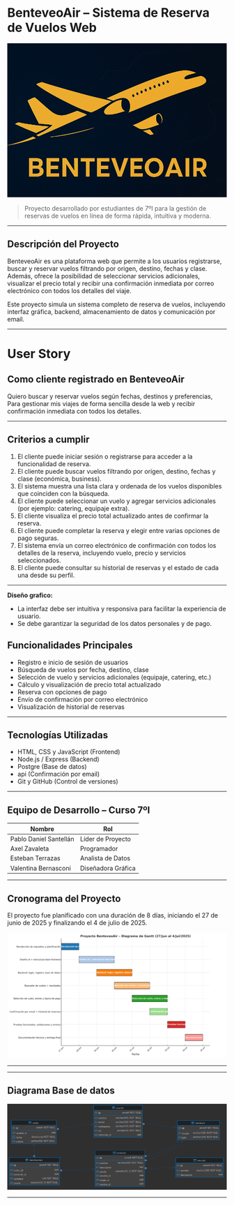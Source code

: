 # BenteveoAir – Sistema de Reserva de Vuelos Web

![Banner](Banner.png)

> Proyecto desarrollado por estudiantes de 7ºI para la gestión de reservas de vuelos en línea de forma rápida, intuitiva y moderna.

---

## Descripción del Proyecto

BenteveoAir es una plataforma web que permite a los usuarios registrarse, buscar y reservar vuelos filtrando por origen, destino, fechas y clase. Además, ofrece la posibilidad de seleccionar servicios adicionales, visualizar el precio total y recibir una confirmación inmediata por correo electrónico con todos los detalles del viaje.

Este proyecto simula un sistema completo de reserva de vuelos, incluyendo interfaz gráfica, backend, almacenamiento de datos y comunicación por email.

---

# User Story

## Como cliente registrado en BenteveoAir  
Quiero buscar y reservar vuelos según fechas, destinos y preferencias,  
Para gestionar mis viajes de forma sencilla desde la web y recibir confirmación inmediata con todos los detalles.

---

## Criterios a cumplir

1. El cliente puede iniciar sesión o registrarse para acceder a la funcionalidad de reserva.
2. El cliente puede buscar vuelos filtrando por origen, destino, fechas y clase (económica, business).
3. El sistema muestra una lista clara y ordenada de los vuelos disponibles que coinciden con la búsqueda.
4. El cliente puede seleccionar un vuelo y agregar servicios adicionales (por ejemplo: catering, equipaje extra).
5. El cliente visualiza el precio total actualizado antes de confirmar la reserva.
6. El cliente puede completar la reserva y elegir entre varias opciones de pago seguras.
7. El sistema envía un correo electrónico de confirmación con todos los detalles de la reserva, incluyendo vuelo, precio y servicios seleccionados.
8. El cliente puede consultar su historial de reservas y el estado de cada una desde su perfil.

---

**Diseño grafico:**  
- La interfaz debe ser intuitiva y responsiva para facilitar la experiencia de usuario.  
- Se debe garantizar la seguridad de los datos personales y de pago.

## Funcionalidades Principales

- Registro e inicio de sesión de usuarios
- Búsqueda de vuelos por fecha, destino, clase
- Selección de vuelo y servicios adicionales (equipaje, catering, etc.)
- Cálculo y visualización de precio total actualizado
- Reserva con opciones de pago
- Envío de confirmación por correo electrónico
- Visualización de historial de reservas

---

## Tecnologías Utilizadas

- HTML, CSS y JavaScript (Frontend)
- Node.js / Express (Backend)
- Postgre (Base de datos)
- api (Confirmación por email)
- Git y GitHub (Control de versiones)

---

## Equipo de Desarrollo – Curso 7ºI

| Nombre                   | Rol                  |
|--------------------------|-----------------------|
| Pablo Daniel Santellán   | Líder de Proyecto     |
| Axel Zavaleta            | Programador           |
| Esteban Terrazas         | Analista de Datos     |
| Valentina Bernasconi     | Diseñadora Gráfica    |

---

## Cronograma del Proyecto

El proyecto fue planificado con una duración de 8 días, iniciando el 27 de junio de 2025 y finalizando el 4 de julio de 2025.

![BenteveoAir](Diagrama_de_Gantt_Proyecto_BenteveoAir.png)

---

---
## Diagrama Base de datos

![Diagrama](Diagrama_BD.png)

---
